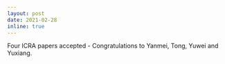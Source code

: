 ```yaml
---
layout: post
date: 2021-02-28
inline: true
---
```


Four ICRA papers accepted - Congratulations to Yanmei, Tong, Yuwei and Yuxiang.